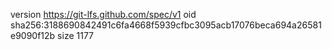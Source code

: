 version https://git-lfs.github.com/spec/v1
oid sha256:3188690842491c6fa4668f5939cfbc3095acb17076beca694a26581e9090f12b
size 1177
